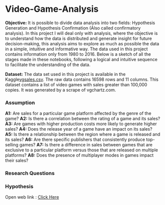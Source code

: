 # Video-Game-Analysis

**Objective:** It is possible to divide data analysis into two fields: Hypothesis Generation and Hypothesis Confirmation (Also called confirmatory analysis). In this project I will deal only with analysis, where the objective is to understand how the data is distributed and generate insight for future decision-making, this analysis aims to explore as much as possible the data in a simple, intuitive and informative way. The data used in this project contains information only from 1980 to 2016. Below is a sketch of all the stages made in these notebooks, following a logical and intuitive sequence to facilitate the understanding of the data.

**Dataset:** The data set used in this project is available in the Kaggle[vgsales.csv](https://www.kaggle.com/datasets/gregorut/videogamesales). The raw data contains 16598 rows and 11 columns. This dataset contains a list of video games with sales greater than 100,000 copies. It was generated by a scrape of vgchartz.com.

### Assumption
**A1:** Are sales for a particular game platform affected by the genre of the game?
**A2:** Is there a correlation between the rating of a game and its sales?
**A3:** Are games with higher production costs more likely to generate higher sales?
**A4:** Does the release year of a game have an impact on its sales?
**A5:** Is there a relationship between the region where a game is released and its sales?
**A6:** Are there specific publishers that consistently produce top-selling games?
**A7:** Is there a difference in sales between games that are exclusive to a particular platform versus those that are released on multiple platforms?
**A8:** Does the presence of multiplayer modes in games impact their sales?

### Research Questions
### Hypothesis
Open web link : [Click Here](https://uqbaahmad.github.io/Video-Game-Analysis/)
